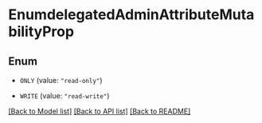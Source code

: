 # EnumdelegatedAdminAttributeMutabilityProp

## Enum


* `ONLY` (value: `"read-only"`)

* `WRITE` (value: `"read-write"`)


[[Back to Model list]](../README.md#documentation-for-models) [[Back to API list]](../README.md#documentation-for-api-endpoints) [[Back to README]](../README.md)



